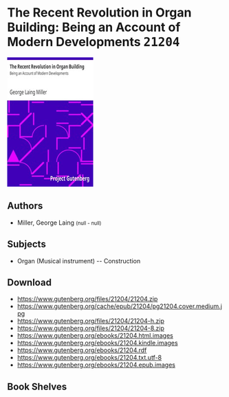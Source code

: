 # The Recent Revolution in Organ Building: Being an Account of Modern Developments <kbd>21204</kbd>

![](./cover.medium.jpg "")

## Authors


 - Miller, George Laing <small>(null - null)</small>

## Subjects


 - Organ (Musical instrument) -- Construction

## Download


 - https://www.gutenberg.org/files/21204/21204.zip
 - https://www.gutenberg.org/cache/epub/21204/pg21204.cover.medium.jpg
 - https://www.gutenberg.org/files/21204/21204-h.zip
 - https://www.gutenberg.org/files/21204/21204-8.zip
 - https://www.gutenberg.org/ebooks/21204.html.images
 - https://www.gutenberg.org/ebooks/21204.kindle.images
 - https://www.gutenberg.org/ebooks/21204.rdf
 - https://www.gutenberg.org/ebooks/21204.txt.utf-8
 - https://www.gutenberg.org/ebooks/21204.epub.images

## Book Shelves


